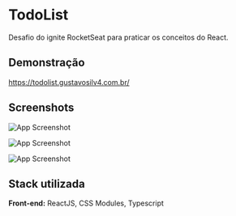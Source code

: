 # TodoList

Desafio do ignite RocketSeat para praticar os conceitos do React.

## Demonstração

https://todolist.gustavosilv4.com.br/

## Screenshots

![App Screenshot](https://imgur.com/q5Kchhj.png)

![App Screenshot](https://imgur.com/Y9AfyW1.png)

![App Screenshot](https://imgur.com/dOA8ioH.png)


## Stack utilizada

**Front-end:** ReactJS, CSS Modules, Typescript


